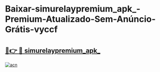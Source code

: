 # Baixar-simurelaypremium_apk_-Premium-Atualizado-Sem-Anúncio-Grátis-vyccf

# <h2><a href="https://ba7vok.esa.edu.pl?src=simurelaypremium_apk_&ref=vyccf">🔗👉 🔴 simurelaypremium_apk_</a></h2>

[![acn](https://github.com/user-attachments/assets/0f9c940e-d8b0-45ae-aac7-cd30a18b3e1c)](https://ba7vok.esa.edu.pl?src=simurelaypremium_apk_&ref=vyccf)

